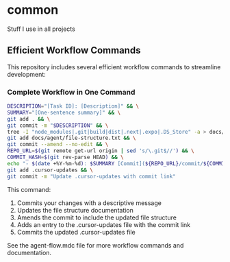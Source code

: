 # common

Stuff I use in all projects

## Efficient Workflow Commands

This repository includes several efficient workflow commands to streamline development:

### Complete Workflow in One Command

```bash
DESCRIPTION="[Task ID]: [Description]" && \
SUMMARY="[One-sentence summary]" && \
git add . && \
git commit -m "$DESCRIPTION" && \
tree -I "node_modules|.git|build|dist|.next|.expo|.DS_Store" -a > docs/agent/file-structure.txt && \
git add docs/agent/file-structure.txt && \
git commit --amend --no-edit && \
REPO_URL=$(git remote get-url origin | sed 's/\.git$//') && \
COMMIT_HASH=$(git rev-parse HEAD) && \
echo "- $(date +%Y-%m-%d): $SUMMARY [Commit](${REPO_URL}/commit/${COMMIT_HASH})" >> .cursor-updates && \
git add .cursor-updates && \
git commit -m "Update .cursor-updates with commit link"
```

This command:

1. Commits your changes with a descriptive message
2. Updates the file structure documentation
3. Amends the commit to include the updated file structure
4. Adds an entry to the .cursor-updates file with the commit link
5. Commits the updated .cursor-updates file

See the agent-flow.mdc file for more workflow commands and documentation.
